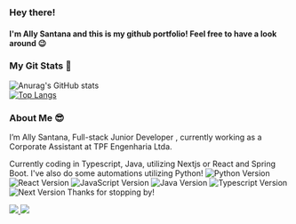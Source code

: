 <h3>Hey there!</h3>
<h4> I'm Ally Santana and this is my github portfolio! Feel free to have a look around 😉</h4>

<h3> My Git Stats 🌟 </h3>

![Anurag's GitHub stats](https://github-readme-stats.vercel.app/api?username=ally-sr&show_icons=true&theme=radical) <br>
[![Top Langs](https://github-readme-stats.vercel.app/api/top-langs/?username=ally-sr&hide_progress=true)](https://github.com/ally-sr/github-readme-stats) <br>






<h3>About Me 😎</h3>

<p>
I’m Ally Santana, Full-stack Junior Developer , currently working as a Corporate Assistant at TPF Engenharia Ltda.

Currently coding in Typescript, Java, utilizing Nextjs or React and Spring Boot. I've also do some automations utilizing Python!
![Python Version](https://img.shields.io/badge/python-3.11-pink)
![React Version](https://badgen.net/badge/react/17.0.2/blue) 
![JavaScript Version](https://img.shields.io/badge/javascript-ES6-yellow)
![Java Version](https://img.shields.io/badge/java-17-red)
![Typescript Version](https://img.shields.io/badge/typescript-5.2-blue)
![Next Version](https://img.shields.io/badge/next-13.4-blue)
Thanks for stopping by!

  <a href="https://mailto:contato.allysantana@gmail.com"><img src="https://img.shields.io/badge/Gmail-D14836?style=for-the-badge&logo=gmail&logoColor=white"/> </a>
  <a href="https://www.linkedin.com/in/allysantana/"><img src="https://img.shields.io/badge/LinkedIn-0077B5?style=for-the-badge&logo=linkedin&logoColor=white"/> </a>
</p>

